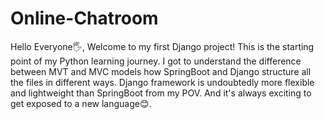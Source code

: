 # Online-Chatroom
Hello Everyone🖐️,
Welcome to my first Django project! This is the starting point of my Python learning journey.
I got to understand the difference between MVT and MVC models how SpringBoot and Django structure all the files in different ways.
Django framework is undoubtedly more flexible and lightweight than SpringBoot from my POV.
And it's always exciting to get exposed to a new language😊.
